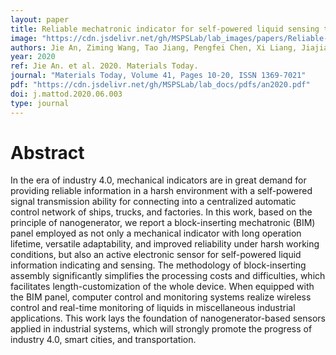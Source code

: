 ```yaml
---
layout: paper
title: Reliable mechatronic indicator for self-powered liquid sensing toward smart manufacture and safe transportation
image: "https://cdn.jsdelivr.net/gh/MSPSLab/lab_images/papers/Reliable-mechatronic-indicator.png"
authors: Jie An, Ziming Wang, Tao Jiang, Pengfei Chen, Xi Liang, Jiajia Shao, Jinhui Nie, Minyi Xu, Zhong Lin Wang
year: 2020
ref: Jie An. et al. 2020. Materials Today.
journal: "Materials Today, Volume 41, Pages 10-20, ISSN 1369-7021"
pdf: "https://cdn.jsdelivr.net/gh/MSPSLab/lab_docs/pdfs/an2020.pdf"
doi: j.mattod.2020.06.003
type: journal
---
```


# Abstract

In the era of industry 4.0, mechanical indicators are in great demand for providing reliable information in a harsh environment with a self-powered signal transmission ability for connecting into a centralized automatic control network of ships, trucks, and factories. In this work, based on the principle of nanogenerator, we report a block-inserting mechatronic (BIM) panel employed as not only a mechanical indicator with long operation lifetime, versatile adaptability, and improved reliability under harsh working conditions, but also an active electronic sensor for self-powered liquid information indicating and sensing. The methodology of block-inserting assembly significantly simplifies the processing costs and difficulties, which facilitates length-customization of the whole device. When equipped with the BIM panel, computer control and monitoring systems realize wireless control and real-time monitoring of liquids in miscellaneous industrial applications. This work lays the foundation of nanogenerator-based sensors applied in industrial systems, which will strongly promote the progress of industry 4.0, smart cities, and transportation.

